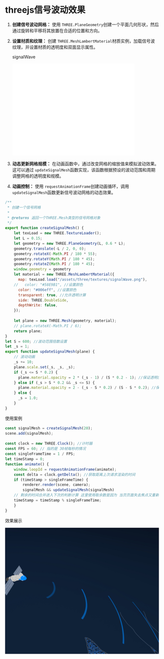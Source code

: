 # threejs信号波动效果

1. **创建信号波动网格：** 使用 `THREE.PlaneGeometry`创建一个平面几何形状，然后通过旋转和平移将其放置在合适的位置和方向。
2. **设置材质和纹理：** 创建 `THREE.MeshLambertMaterial`材质实例，加载信号波纹理，并设置材质的透明度和双面显示属性。

   signalWave

   ![1724294777735](image/threejs信号波动效果/1724294777735.png)
3. **动态更新网格规模：** 在动画函数中，通过改变网格的缩放值来模拟波动效果。这可以通过 `updateSignalMesh`函数实现，该函数根据预设的波动范围和周期调整网格的透明度和规模。
4. **动画控制：** 使用 `requestAnimationFrame`创建动画循环，调用 `updateSignalMesh`函数更新信号波动网格的动态效果。

```js
/**
 * 创建一个信号网格
 *
 * @returns 返回一个THREE.Mesh类型的信号网格对象
 */
export function createSignalMesh() {
    let texLoad = new THREE.TextureLoader();
    let L = 0.15;
    let geometry = new THREE.PlaneGeometry(L, 0.6 * L);
    geometry.translate(-L / 2, 0, 0);
    geometry.rotateX(-Math.PI / 180 * 55);
    geometry.rotateY(Math.PI / 180 * 45);
    geometry.rotateZ(Math.PI / 180 * 45);
    window.geometry = geometry
    let material = new THREE.MeshLambertMaterial({
      map: texLoad.load("/assets/three/textures/signalWave.png"),
    //   color: "#58E9B1", //设置颜色
      color: "#006eff", //设置颜色
      transparent: true, //允许透明计算
      side: THREE.DoubleSide,
      depthWrite: false,
    });

    let plane = new THREE.Mesh(geometry, material);
    // plane.rotateX(-Math.PI / 6);
    return plane;
}
let S = 600; //波动范围倍数设置
let _s = 1;
export function updateSignalMesh(plane) {
    // 波动动画
    _s += 10;
    plane.scale.set(_s, _s, _s);
    if (_s <= S * 0.2) {
      plane.material.opacity = 2 * (_s - 1) / (S * 0.2 - 1); //保证透明度在0~1之间变化
    } else if (_s > S * 0.2 && _s <= S) {
      plane.material.opacity = 2 - (_s - S * 0.2) / (S - S * 0.2); //保证透明度在0~1之间变化
    } else {
      _s = 1.0;
    }
}
```

 使用案例

```js
const signalMesh = createSignalMesh(20);
scene.add(signalMesh);

const clock = new THREE.Clock(); //计时器
const FPS = 60; // 指的是 30帧每秒的情况
const singleFrameTime = 1 / FPS;
let timeStamp = 0;
function animate() {
    window.loopId = requestAnimationFrame(animate);
    const delta = clock.getDelta(); //获取距离上次请求渲染的时间
    if (timeStamp > singleFrameTime) {
        renderer.render(scene, camera);
    	signalMesh && updateSignalMesh(signalMesh)
    // 剩余的时间合并进入下次的判断计算 这里使用取余数是因为 当页页面失去焦点又重新获得焦点的时候，delta数值会非常大， 这个时候就需要
    timeStamp = timeStamp % singleFrameTime;
    }
}
```

效果展示

![1724294871368](image/threejs信号波动效果/1724294871368.png)
